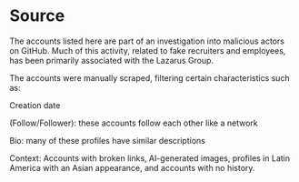 
# Source
The accounts listed here are part of an investigation into malicious actors on GitHub. Much of this activity, related to fake recruiters and employees, has been primarily associated with the Lazarus Group.

The accounts were manually scraped, filtering certain characteristics such as:

Creation date

(Follow/Follower): these accounts follow each other like a network

Bio: many of these profiles have similar descriptions

Context: Accounts with broken links, AI-generated images, profiles in Latin America with an Asian appearance, and accounts with no history.
